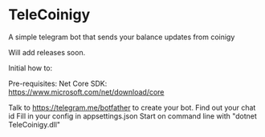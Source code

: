 # TeleCoinigy

A simple telegram bot that sends your balance updates from coinigy

Will add releases soon.

Initial how to:

Pre-requisites: Net Core SDK: https://www.microsoft.com/net/download/core

Talk to https://telegram.me/botfather to create your bot.
Find out your chat id
Fill in your config in appsettings.json
Start on command line with "dotnet TeleCoinigy.dll"
